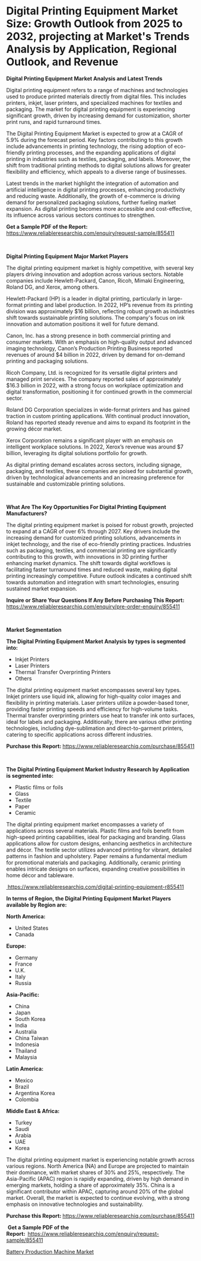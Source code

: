 <p><h1>Digital Printing Equipment Market Size: Growth Outlook from 2025 to 2032, projecting at Market's Trends Analysis by Application, Regional Outlook, and Revenue</h1></p><p><strong>Digital Printing Equipment Market Analysis and Latest Trends</strong></p>
<p><p>Digital printing equipment refers to a range of machines and technologies used to produce printed materials directly from digital files. This includes printers, inkjet, laser printers, and specialized machines for textiles and packaging. The market for digital printing equipment is experiencing significant growth, driven by increasing demand for customization, shorter print runs, and rapid turnaround times.</p><p>The Digital Printing Equipment Market is expected to grow at a CAGR of 5.9% during the forecast period. Key factors contributing to this growth include advancements in printing technology, the rising adoption of eco-friendly printing processes, and the expanding applications of digital printing in industries such as textiles, packaging, and labels. Moreover, the shift from traditional printing methods to digital solutions allows for greater flexibility and efficiency, which appeals to a diverse range of businesses.</p><p>Latest trends in the market highlight the integration of automation and artificial intelligence in digital printing processes, enhancing productivity and reducing waste. Additionally, the growth of e-commerce is driving demand for personalized packaging solutions, further fueling market expansion. As digital printing becomes more accessible and cost-effective, its influence across various sectors continues to strengthen.</p></p>
<p><strong>Get a Sample PDF of the Report:&nbsp;</strong> <a href="https://www.reliableresearchiq.com/enquiry/request-sample/855411?utm_campaign=3130&utm_medium=2&utm_source=Github&utm_content=ia&utm_term=10042025&utm_id=digital-printing-equipment">https://www.reliableresearchiq.com/enquiry/request-sample/855411</a></p>
<p>&nbsp;</p>
<p><strong>Digital Printing Equipment Major Market Players</strong></p>
<p><p>The digital printing equipment market is highly competitive, with several key players driving innovation and adoption across various sectors. Notable companies include Hewlett-Packard, Canon, Ricoh, Mimaki Engineering, Roland DG, and Xerox, among others. </p><p>Hewlett-Packard (HP) is a leader in digital printing, particularly in large-format printing and label production. In 2022, HP’s revenue from its printing division was approximately $16 billion, reflecting robust growth as industries shift towards sustainable printing solutions. The company's focus on ink innovation and automation positions it well for future demand.</p><p>Canon, Inc. has a strong presence in both commercial printing and consumer markets. With an emphasis on high-quality output and advanced imaging technology, Canon’s Production Printing Business reported revenues of around $4 billion in 2022, driven by demand for on-demand printing and packaging solutions.</p><p>Ricoh Company, Ltd. is recognized for its versatile digital printers and managed print services. The company reported sales of approximately $16.3 billion in 2022, with a strong focus on workplace optimization and digital transformation, positioning it for continued growth in the commercial sector.</p><p>Roland DG Corporation specializes in wide-format printers and has gained traction in custom printing applications. With continual product innovation, Roland has reported steady revenue and aims to expand its footprint in the growing décor market.</p><p>Xerox Corporation remains a significant player with an emphasis on intelligent workplace solutions. In 2022, Xerox’s revenue was around $7 billion, leveraging its digital solutions portfolio for growth.</p><p>As digital printing demand escalates across sectors, including signage, packaging, and textiles, these companies are poised for substantial growth, driven by technological advancements and an increasing preference for sustainable and customizable printing solutions.</p></p>
<p>&nbsp;</p>
<p><strong>What Are The Key Opportunities For Digital Printing Equipment Manufacturers?</strong></p>
<p><p>The digital printing equipment market is poised for robust growth, projected to expand at a CAGR of over 6% through 2027. Key drivers include the increasing demand for customized printing solutions, advancements in inkjet technology, and the rise of eco-friendly printing practices. Industries such as packaging, textiles, and commercial printing are significantly contributing to this growth, with innovations in 3D printing further enhancing market dynamics. The shift towards digital workflows is facilitating faster turnaround times and reduced waste, making digital printing increasingly competitive. Future outlook indicates a continued shift towards automation and integration with smart technologies, ensuring sustained market expansion.</p></p>
<p><strong>Inquire or Share Your Questions If Any Before Purchasing This Report:</strong> <a href="https://www.reliableresearchiq.com/enquiry/pre-order-enquiry/855411?utm_campaign=3130&utm_medium=2&utm_source=Github&utm_content=ia&utm_term=10042025&utm_id=digital-printing-equipment">https://www.reliableresearchiq.com/enquiry/pre-order-enquiry/855411</a></p>
<p>&nbsp;</p>
<p><strong>Market Segmentation</strong></p>
<p><strong>The Digital Printing Equipment Market Analysis by types is segmented into:</strong></p>
<p><ul><li>Inkjet Printers</li><li>Laser Printers</li><li>Thermal Transfer Overprinting Printers</li><li>Others</li></ul></p>
<p><p>The digital printing equipment market encompasses several key types. Inkjet printers use liquid ink, allowing for high-quality color images and flexibility in printing materials. Laser printers utilize a powder-based toner, providing faster printing speeds and efficiency for high-volume tasks. Thermal transfer overprinting printers use heat to transfer ink onto surfaces, ideal for labels and packaging. Additionally, there are various other printing technologies, including dye-sublimation and direct-to-garment printers, catering to specific applications across different industries.</p></p>
<p><strong>Purchase this Report:&nbsp;</strong><a href="https://www.reliableresearchiq.com/purchase/855411?utm_campaign=3130&utm_medium=2&utm_source=Github&utm_content=ia&utm_term=10042025&utm_id=digital-printing-equipment">https://www.reliableresearchiq.com/purchase/855411</a></p>
<p>&nbsp;</p>
<p><strong>The Digital Printing Equipment Market Industry Research by Application is segmented into:</strong></p>
<p><ul><li>Plastic films or foils</li><li>Glass</li><li>Textile</li><li>Paper</li><li>Ceramic</li></ul></p>
<p><p>The digital printing equipment market encompasses a variety of applications across several materials. Plastic films and foils benefit from high-speed printing capabilities, ideal for packaging and branding. Glass applications allow for custom designs, enhancing aesthetics in architecture and décor. The textile sector utilizes advanced printing for vibrant, detailed patterns in fashion and upholstery. Paper remains a fundamental medium for promotional materials and packaging. Additionally, ceramic printing enables intricate designs on surfaces, expanding creative possibilities in home décor and tableware.</p></p>
<p><a href="https://www.reliableresearchiq.com/digital-printing-equipment-r855411?utm_campaign=3130&utm_medium=2&utm_source=Github&utm_content=ia&utm_term=10042025&utm_id=digital-printing-equipment">&nbsp;https://www.reliableresearchiq.com/digital-printing-equipment-r855411</a></p>
<p><strong>In terms of Region, the Digital Printing Equipment Market Players available by Region are:</strong></p>
<p>
    <p> <strong> North America: </strong>
        <ul>
            <li>United States</li>
            <li>Canada</li>
        </ul>
        </p> 
    <p> <strong> Europe: </strong>
        <ul>
            <li>Germany</li>
            <li>France</li>
            <li>U.K.</li>
            <li>Italy</li>
            <li>Russia</li>
        </ul>
        </p> 
    <p> <strong> Asia-Pacific: </strong>
        <ul>
            <li>China</li>
            <li>Japan</li>
            <li>South Korea</li>
            <li>India</li>
            <li>Australia</li>
            <li>China Taiwan</li>
            <li>Indonesia</li>
            <li>Thailand</li>
            <li>Malaysia</li>
        </ul>
        </p> 
    <p> <strong> Latin America: </strong>
        <ul>
            <li>Mexico</li>
            <li>Brazil</li>
            <li>Argentina Korea</li>
            <li>Colombia</li>
        </ul>
        </p> 
    <p> <strong> Middle East & Africa: </strong>
        <ul>
            <li>Turkey</li>
            <li>Saudi</li>
            <li>Arabia</li>
            <li>UAE</li>
            <li>Korea</li>
        </ul>
    </p>
    </p>
<p><p>The digital printing equipment market is experiencing notable growth across various regions. North America (NA) and Europe are projected to maintain their dominance, with market shares of 30% and 25%, respectively. The Asia-Pacific (APAC) region is rapidly expanding, driven by high demand in emerging markets, holding a share of approximately 35%. China is a significant contributor within APAC, capturing around 20% of the global market. Overall, the market is expected to continue evolving, with a strong emphasis on innovative technologies and sustainability.</p></p>
<p><strong>Purchase this Report: </strong><a href="https://www.reliableresearchiq.com/purchase/855411?utm_campaign=3130&utm_medium=2&utm_source=Github&utm_content=ia&utm_term=10042025&utm_id=digital-printing-equipment">https://www.reliableresearchiq.com/purchase/855411</a></p>
<p>&nbsp;<strong>Get a Sample PDF of the Report:&nbsp;&nbsp;</strong><a href="https://www.reliableresearchiq.com/enquiry/request-sample/855411?utm_campaign=3130&utm_medium=2&utm_source=Github&utm_content=ia&utm_term=10042025&utm_id=digital-printing-equipment">https://www.reliableresearchiq.com/enquiry/request-sample/855411</a></p>
<p><strong></strong></p>
<p><p><a href="https://github.com/pllahoithana9/Market-Research-Report-List-1/blob/main/battery-production-machine-market.md?utm_campaign=3130&utm_medium=2&utm_source=Github&utm_content=ia&utm_term=10042025&utm_id=digital-printing-equipment">Battery Production Machine Market</a></p></p>